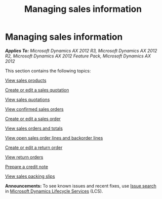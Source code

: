 ﻿---
title: Managing sales information
TOCTitle: Managing sales information
ms:assetid: 8cf2205e-1404-4cda-a4e7-9780b2107f31
ms:mtpsurl: https://technet.microsoft.com/en-us/library/Hh271593(v=AX.60)
ms:contentKeyID: 36384224
ms.date: 04/18/2014
mtps_version: v=AX.60
f1_keywords:
- packing slips
- sales orders
- credit notes
- create sales order
- return orders
- create credit note
- create return order
- Maintain sales lines
- sales quotations
- view sales lines
- work with items
---

# Managing sales information 


_**Applies To:** Microsoft Dynamics AX 2012 R3, Microsoft Dynamics AX 2012 R2, Microsoft Dynamics AX 2012 Feature Pack, Microsoft Dynamics AX 2012_

This section contains the following topics:

[View sales products](view-sales-products.md)

[Create or edit a sales quotation](create-or-edit-a-sales-quotation.md)

[View sales quotations](view-sales-quotations.md)

[View confirmed sales orders](view-confirmed-sales-orders.md)

[Create or edit a sales order](create-or-edit-a-sales-order.md)

[View sales orders and totals](view-sales-orders-and-totals.md)

[View open sales order lines and backorder lines](view-open-sales-order-lines-and-backorder-lines.md)

[Create or edit a return order](create-or-edit-a-return-order.md)

[View return orders](view-return-orders.md)

[Prepare a credit note](prepare-a-credit-note.md)

[View sales packing slips](view-sales-packing-slips.md)

  
**Announcements:** To see known issues and recent fixes, use [Issue search](http://go.microsoft.com/fwlink/?linkid=389258) in [Microsoft Dynamics Lifecycle Services](http://go.microsoft.com/fwlink/?linkid=306505) (LCS).

